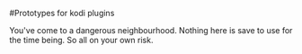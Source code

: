 #Prototypes for kodi plugins

You've come to a dangerous neighbourhood. Nothing here is save to use for the time being. So all on your own risk.
